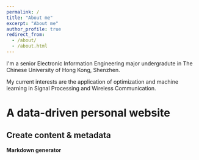 ```yaml
---
permalink: /
title: "About me"
excerpt: "About me"
author_profile: true
redirect_from: 
  - /about/
  - /about.html
---
```


I'm a senior Electronic Information Engineering major undergradute in The Chinese University of Hong Kong, Shenzhen. 

My current interests are the application of optimization and machine learning in Signal Processing and Wireless Communication.

A data-driven personal website
======

Create content & metadata
------

**Markdown generator**


